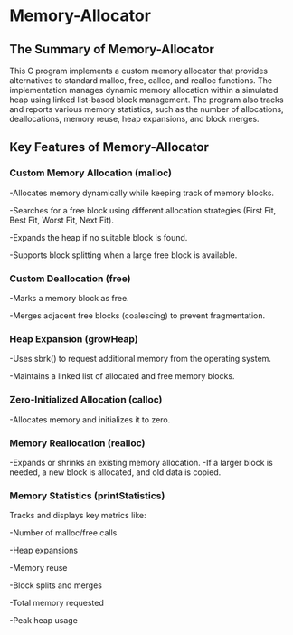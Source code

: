 # Memory-Allocator
## The Summary of Memory-Allocator
This C program implements a custom memory allocator that provides alternatives to standard malloc, free, calloc, and realloc functions. The implementation manages dynamic memory allocation within a simulated heap using linked list-based block management. The program also tracks and reports various memory statistics, such as the number of allocations, deallocations, memory reuse, heap expansions, and block merges.

## Key Features of Memory-Allocator

### Custom Memory Allocation (malloc)

-Allocates memory dynamically while keeping track of memory blocks.

-Searches for a free block using different allocation strategies (First Fit, Best Fit, Worst Fit, Next Fit).

-Expands the heap if no suitable block is found.

-Supports block splitting when a large free block is available.

### Custom Deallocation (free)

-Marks a memory block as free.

-Merges adjacent free blocks (coalescing) to prevent fragmentation.

### Heap Expansion (growHeap)

-Uses sbrk() to request additional memory from the operating system.

-Maintains a linked list of allocated and free memory blocks.

### Zero-Initialized Allocation (calloc)

-Allocates memory and initializes it to zero.
### Memory Reallocation (realloc)

-Expands or shrinks an existing memory allocation.
-If a larger block is needed, a new block is allocated, and old data is copied.

### Memory Statistics (printStatistics)

Tracks and displays key metrics like:

-Number of malloc/free calls

-Heap expansions

-Memory reuse

-Block splits and merges

-Total memory requested

-Peak heap usage
